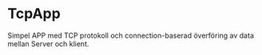 # TcpApp

Simpel APP med TCP protokoll och connection-baserad överföring av data mellan Server och klient.

